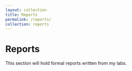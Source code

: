 ```yaml
---
layout: collection
title: Reports
permalink: /reports/
collection: reports
---
```


# Reports

This section will hold formal reports written from my labs.  

